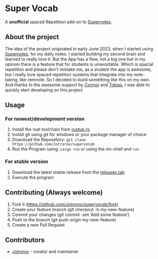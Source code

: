 # Super Vocab

A **unofficial** spaced Repetition add-on to [Supernotes](supernotes.app).

## About the project
The idea of the project originated in early June 2023,
when I started using [Supernotes](supernotes.app), for
my daily notes. I started building my second brain
and learned to really love it. But the App has a flaw, not
a big one but in my opinion there is a feature that for 
students is unavoidable. Which is spacial repetition and 
please don't mistake me, as a student the app is awesome,
but I really love spaced repetition systems that integrate
into my note-taking, like remnote. So I decided to build something
like this on my own. And thanks to the awesome support by 
[Connor](https://github.com/acnebs) and [Tobias](https://github.com/tobeagram), 
I was able to quickly start developing on this project.

## Usage

### For newest/development version
1. Install the rust toolchain from [rustup.rs](https://rustup.rs).
2. Install git using git for windows or your package manager of choice
3. Download the Reposetory: `git clone https://github.com/Jotrorox/supervocab`
6. Run the Program using: `cargo run` or using the nix-shell and `run`

### For stable version
1. Download the latest stable release from the [releases tab](https://github.com/Jotrorox/supervocab/releases)
3. Execute the program

## Contributing (Always welcome)

1. Fork it (https://github.com/Jotrorox/supervocab/fork)
2. Create your feature branch (git checkout -b my-new-feature)
3. Commit your changes (git commit -am 'Add some feature')
4. Push to the branch (git push origin my-new-feature)
5. Create a new Pull Request

## Contributors

- [Jotrorox](https://github.com/Jotrorox) - creator and maintainer
